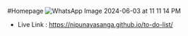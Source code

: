#Homepage
![WhatsApp Image 2024-06-03 at 11 11 14 PM](https://github.com/nipunayasanga/to-do-list/assets/66476609/500d3e95-051f-4df4-be0a-692c92e273e4)

- Live Link : https://nipunayasanga.github.io/to-do-list/
